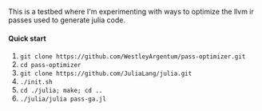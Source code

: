 This is a testbed where I'm experimenting with ways to optimize the llvm ir passes used to generate julia code.

#### Quick start
1. `git clone https://github.com/WestleyArgentum/pass-optimizer.git`
2. `cd pass-optimizer`
3. `git clone https://github.com/JuliaLang/julia.git`
4. `./init.sh`
5. `cd ./julia; make; cd ..`
6. `./julia/julia pass-ga.jl`
